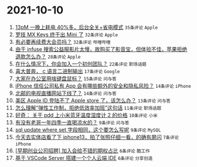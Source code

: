 # 2021-10-10

1. [13pM 一晚上耗电 40%多，后台全关+省电模式](https://www.v2ex.com/t/806801) `35条评论` `Apple`
1. [罗技 MX Keys 终于出 Mini 了](https://www.v2ex.com/t/806799) `32条评论` `Apple`
1. [有必要再续费大会员吗？](https://www.v2ex.com/t/806822) `32条评论` `哔哩哔哩`
1. [由于 infuse 搜索公益服影片太慢，故购买了影音宝，但体验不佳，苹果拒绝退款怎么办？](https://www.v2ex.com/t/806819) `28条评论` `Apple`
1. [在什么情况下，你会加入一个初创团队？](https://www.v2ex.com/t/806815) `22条评论` `职场话题`
1. [喜大普奔， c 语言二进制输出](https://www.v2ex.com/t/806816) `17条评论` `Google`
1. [大家在办公室用啥键盘鼠标？](https://www.v2ex.com/t/806808) `15条评论` `问与答`
1. [iPhone 信任公司私有 App 会有哪些额外的安全和隐私风险？](https://www.v2ex.com/t/806820) `14条评论` `iPhone`
1. [北邮的电视直播网站下线了？](https://www.v2ex.com/t/806814) `14条评论` `问与答`
1. [美区 Apple ID 登陆不了 Apple store 了，该怎么办？](https://www.v2ex.com/t/806798) `13条评论` `问与答`
1. [怎么理解“弹性工作制，拒绝低效率加班”这句话](https://www.v2ex.com/t/806831) `11条评论` `职场话题`
1. [好奇： 关于 pdd 上小米蓝牙温度湿度计 2 的价格](https://www.v2ex.com/t/806832) `10条评论` `小米`
1. [有没有老哥一年四季一直喝凉水的？](https://www.v2ex.com/t/806853) `9条评论` `问与答`
1. [sql update where set 字段相同，这个要怎么写呢](https://www.v2ex.com/t/806833) `9条评论` `MySQL`
1. [今天去实体店看了下 iphone13，拍了张照仔细一看，的确有屏闪](https://www.v2ex.com/t/806846) `7条评论` `iPhone`
1. [[早期创业公司招聘] 加入会给不错的期权占比](https://www.v2ex.com/t/806817) `6条评论` `酷工作`
1. [基于 VSCode Server 搭建一个个人云端 IDE](https://www.v2ex.com/t/806803) `6条评论` `分享创造`

